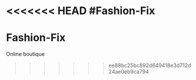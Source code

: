 <<<<<<< HEAD
#Fashion-Fix
=======
# Fashion-Fix
Online boutique
>>>>>>> ee88bc25bc892d649418e3d712d24ae0eb9ca794
